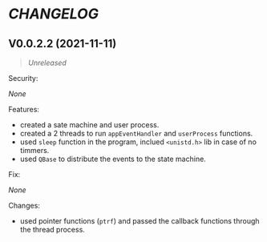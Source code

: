 # _CHANGELOG_

## V0.0.2.2 (2021-11-11)
> _Unreleased_

Security:

  _None_

Features:

  - created a sate machine and user process.
  - created a 2 threads to run `appEventHandler` and `userProcess` functions.
  - used `sleep` function in the program, inclued `<unistd.h>` lib in case of no timmers.
  - used `QBase` to distribute the events to the state machine.

Fix:

  _None_

Changes:

  - used pointer functions (`ptrf`) and passed the callback functions through the thread process.
